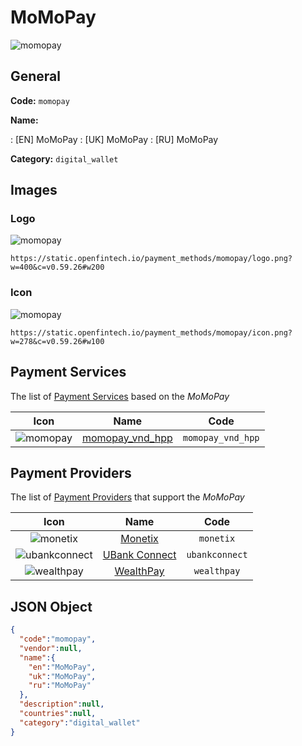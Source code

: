 
# MoMoPay 
![momopay](https://static.openfintech.io/payment_methods/momopay/logo.png?w=400&c=v0.59.26#w200)  

## General 
**Code:** `momopay` 
 
**Name:** 
 
:	[EN] MoMoPay 
:	[UK] MoMoPay 
:	[RU] MoMoPay 
 
**Category:** `digital_wallet` 
 

## Images 

### Logo 
![momopay](https://static.openfintech.io/payment_methods/momopay/logo.png?w=400&c=v0.59.26#w200)  

```
https://static.openfintech.io/payment_methods/momopay/logo.png?w=400&c=v0.59.26#w200
```  

### Icon 
![momopay](https://static.openfintech.io/payment_methods/momopay/icon.png?w=278&c=v0.59.26#w100)  

```
https://static.openfintech.io/payment_methods/momopay/icon.png?w=278&c=v0.59.26#w100
```  

## Payment Services 
 
The list of [Payment Services](/payment-services/) based on the _MoMoPay_ 

|Icon|Name|Code| 
|:---:|:---:|:---:| 
|![momopay](https://static.openfintech.io/payment_methods/momopay/icon.png?w=278&c=v0.59.26#w100) |[momopay_vnd_hpp](/payment-services/momopay_vnd_hpp/)|`momopay_vnd_hpp`| 
 

## Payment Providers 
 
The list of [Payment Providers](/payment-providers/) that support the _MoMoPay_ 

|Icon|Name|Code| 
|:---:|:---:|:---:| 
|![monetix](https://static.openfintech.io/payment_providers/monetix/icon.png?w=278&c=v0.59.26#w100) |[Monetix](/payment-providers/monetix/)|`monetix`| 
|![ubankconnect](https://static.openfintech.io/payment_providers/ubankconnect/icon.svg?w=278&c=v0.59.26#w100) |[UBank Connect](/payment-providers/ubankconnect/)|`ubankconnect`| 
|![wealthpay](https://static.openfintech.io/payment_providers/wealthpay/icon.png?w=278&c=v0.59.26#w100) |[WealthPay](/payment-providers/wealthpay/)|`wealthpay`| 
 

## JSON Object 

```json
{
  "code":"momopay",
  "vendor":null,
  "name":{
    "en":"MoMoPay",
    "uk":"MoMoPay",
    "ru":"MoMoPay"
  },
  "description":null,
  "countries":null,
  "category":"digital_wallet"
}
```  
